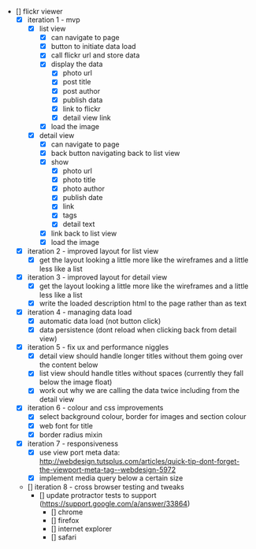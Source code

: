 - [] flickr viewer
	- [x] iteration 1 - mvp
		- [x] list view
			- [x] can navigate to page
			- [x] button to initiate data load
			- [x] call flickr url and store data
			- [x] display the data
				- [x] photo url
				- [x] post title
				- [x] post author
				- [x] publish data
				- [x] link to flickr
				- [x] detail view link
			- [x] load the image
		- [x] detail view
			- [x] can navigate to page
			- [x] back button navigating back to list view
			- [x] show
				- [x] photo url
				- [x] photo title
				- [x] photo author
				- [x] publish date
				- [x] link
				- [x] tags
				- [x] detail text
			- [x] link back to list view
			- [x] load the image
	- [x] iteration 2 - improved layout for list view
		- [x] get the layout looking a little more like the wireframes and a little less like a list
	- [x] iteration 3 - improved layout for detail view
		- [x] get the layout looking a little more like the wireframes and a little less like a list
		- [x] write the loaded description html to the page rather than as text
	- [x] iteration 4 - managing data load
		- [x] automatic data load (not button click)
		- [x] data persistence (dont reload when clicking back from detail view)
	- [x] iteration 5 - fix ux and performance niggles
		- [x] detail view should handle longer titles without them going over the content below
		- [x] list view should handle titles without spaces (currently they fall below the image float)
		- [x] work out why we are calling the data twice including from the detail view
	- [x] iteration 6 - colour and css improvements
		- [x] select background colour, border for images and section colour
		- [x] web font for title
		- [x] border radius mixin
	- [x] iteration 7 - responsiveness
		- [x] use view port meta data: http://webdesign.tutsplus.com/articles/quick-tip-dont-forget-the-viewport-meta-tag--webdesign-5972
		- [x] implement media query below a certain size
	- [] iteration 8 - cross browser testing and tweaks
		- [] update protractor tests to support (https://support.google.com/a/answer/33864)
			- [] chrome
			- [] firefox
			- [] internet explorer
			- [] safari	
